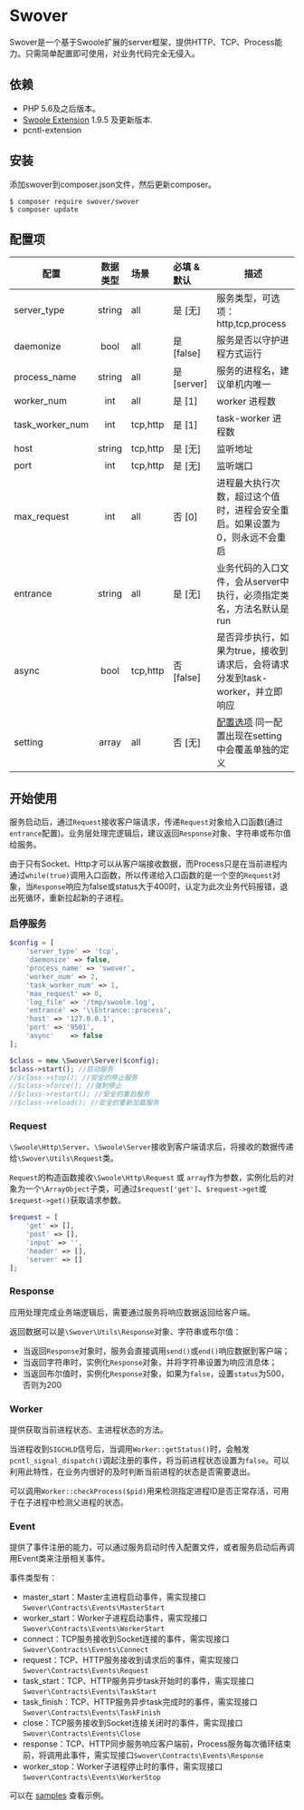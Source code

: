 # Swover

Swover是一个基于Swoole扩展的server框架，提供HTTP、TCP、Process能力。只需简单配置即可使用，对业务代码完全无侵入。

## 依赖

- PHP 5.6及之后版本。
- [Swoole Extension](http://pecl.php.net/package/swoole) 1.9.5 及更新版本.
- pcntl-extension

## 安装

添加swover到composer.json文件，然后更新composer。

```
$ composer require swover/swover
$ composer update
```

## 配置项

| 配置            | 数据类型 | 场景     | 必填 & 默认    | 描述                                                         |
| --------------- | :------: | :------- | :------- | ------------------------------------------------------------ |
| server_type     |  string  | all      | 是 [无]      | 服务类型，可选项：http,tcp,process                           |
| daemonize       |   bool   | all      | 是 [false]     | 服务是否以守护进程方式运行                                   |
| process_name    |  string  | all      | 是 [server]     | 服务的进程名，建议单机内唯一                                 |
| worker_num      |   int    | all      | 是 [1]     | worker 进程数                                                |
| task_worker_num |   int    | tcp,http | 是 [1]     | task-worker 进程数                                           |
| host            |  string  | tcp,http | 是 [无]     | 监听地址                                                     |
| port            |   int    | tcp,http | 是 [无]     | 监听端口                                                     |
| max_request     |   int    | all      | 否 [0]     | 进程最大执行次数，超过这个值时，进程会安全重启。如果设置为0，则永远不会重启 |
| entrance        |  string  | all      | 是 [无]     | 业务代码的入口文件，会从server中执行，必须指定类名，方法名默认是run |
| async           |   bool   | tcp,http | 否 [false]     | 是否异步执行，如果为true，接收到请求后，会将请求分发到task-worker，并立即响应 |
| setting         |   array  | all      | 否 [无]     | [配置选项](https://wiki.swoole.com/wiki/page/274.html) 同一配置出现在setting中会覆盖单独的定义 |

## 开始使用

服务启动后，通过`Request`接收客户端请求，传递`Request`对象给入口函数(通过`entrance`配置)。业务层处理完逻辑后，建议返回`Response`对象、字符串或布尔值给服务。

由于只有Socket、Http才可以从客户端接收数据，而Process只是在当前进程内通过`while(true)`调用入口函数，所以传递给入口函数的是一个空的`Request`对象，当`Response`响应为false或status大于400时，认定为此次业务代码报错，退出死循环，重新拉起新的子进程。

### 启停服务
```php
$config = [
    'server_type' => 'tcp',
    'daemonize' => false,
    'process_name' => 'swover',
    'worker_num' => 2,
    'task_worker_num' => 1,
    'max_request' => 0,
    'log_file' => '/tmp/swoole.log',
    'entrance' => '\\Entrance::process',
    'host' => '127.0.0.1',
    'port' => '9501',
    'async'    => false
];

$class = new \Swover\Server($config);
$class->start(); //启动服务
//$class->stop(); //安全的停止服务
//$class->force(); //强制停止
//$class->restart(); //安全的重启服务
//$class->reload(); //安全的重新加载服务
```

### Request
`\Swoole\Http\Server`、`\Swoole\Server`接收到客户端请求后，将接收的数据传递给`\Swover\Utils\Request`类。

`Request`的构造函数接收`\Swoole\Http\Request` 或 `array`作为参数，实例化后的对象为一个`\ArrayObject`子类，可通过`$request['get']`、`$request->get`或`$request->get()`获取请求参数。

```php
$request = [
    'get' => [],
    'post' => [],
    'input' => '',
    'header' => [],
    'server' => []
];
```

### Response
应用处理完成业务端逻辑后，需要通过服务将响应数据返回给客户端。

返回数据可以是`\Swover\Utils\Response`对象、字符串或布尔值：
- 当返回`Response`对象时，服务会直接调用`send()`或`end()`响应数据到客户端；
- 当返回字符串时，实例化`Response`对象，并将字符串设置为响应消息体；
- 当返回布尔值时，实例化`Response`对象，如果为`false`，设置`status`为500，否则为200

### Worker
提供获取当前进程状态、主进程状态的方法。

当进程收到`SIGCHLD`信号后，当调用`Worker::getStatus()`时，会触发`pcntl_signal_dispatch()`调起注册的事件，将当前进程状态设置为`false`。可以利用此特性，在业务内很好的及时判断当前进程的状态是否需要退出。

可以调用`Worker::checkProcess($pid)`用来检测指定进程ID是否正常存活，可用于在子进程中检测父进程的状态。

### Event
提供了事件注册的能力，可以通过服务启动时传入配置文件，或者服务启动后再调用Event类来注册相关事件。

事件类型有：
- master_start：Master主进程启动事件，需实现接口`Swover\Contracts\Events\MasterStart`
- worker_start：Worker子进程启动事件，需实现接口`Swover\Contracts\Events\WorkerStart`
- connect：TCP服务接收到Socket连接的事件，需实现接口`Swover\Contracts\Events\Connect`
- request：TCP、HTTP服务接收到请求后的事件，需实现接口`Swover\Contracts\Events\Request`
- task_start：TCP、HTTP服务异步task开始时的事件，需实现接口`Swover\Contracts\Events\TaskStart`
- task_finish：TCP、HTTP服务异步task完成时的事件，需实现接口`Swover\Contracts\Events\TaskFinish`
- close：TCP服务接收到Socket连接关闭时的事件，需实现接口`Swover\Contracts\Events\Close`
- response：TCP、HTTP同步服务响应客户端前，Process服务每次循环结束前，将调用此事件，需实现接口`Swover\Contracts\Events\Response`
- worker_stop：Worker子进程停止时的事件，需实现接口`Swover\Contracts\Events\WorkerStop`

可以在 [samples](./samples) 查看示例。
